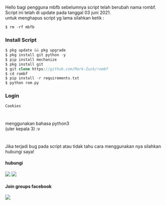 Hello bagi pengguna mbfb sebelumnya script telah berubah nama rombf. Script ini telah di update pada tanggal 03 juni 2021.<br>
untuk menghapus script yg lama silahkan ketik :
````php
$ rm -rf mbfb
````
### Install Script
````php
$ pkg update && pkg upgrade
$ pkg install git python -y
$ pip install mechanize
$ pkg install git
$ git clone https://github.com/Mark-Zuck/rombf
$ cd rombf
$ pip install -r requirements.txt
$ python rom.py
````
### Login 
```
Cookies 
```
#
menggunakan bahasa python3<br>
(uler kepala 3) :v
#
Jika terjadi bug pada script atau tidak tahu cara menggunakan nya silahkan hubungi saya! 
#### hubungi 
[![](https://img.shields.io/badge/Facebook-blue?logo=Facebook&logoColor=blue&labelColor=white)](https://www.facebook.com/100002461344178)
[![](https://img.shields.io/badge/Whatsapp-CHAT-red?logo=Whatsapp&logoColor=Brightgreen&labelColor=white)](https://wa.me/6282371648186?text=Asalamualaikum+bang)
#### Join groups facebook
[![](https://img.shields.io/badge/Groups-blue?logo=Facebook&logoColor=blue&labelColor=white)](https://www.facebook.com/310605552656196)
#
